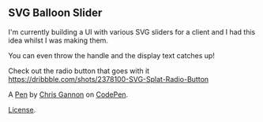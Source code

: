SVG Balloon Slider
------------------
I'm currently building a UI with various SVG sliders for a client and I had this idea whilst I was making them. 

You can even throw the handle and the display text catches up!

Check out the radio button that goes with it https://dribbble.com/shots/2378100-SVG-Splat-Radio-Button

A [Pen](https://codepen.io/chrisgannon/pen/xweVNM) by [Chris Gannon](http://codepen.io/chrisgannon) on [CodePen](http://codepen.io/).

[License](https://codepen.io/chrisgannon/pen/xweVNM/license).